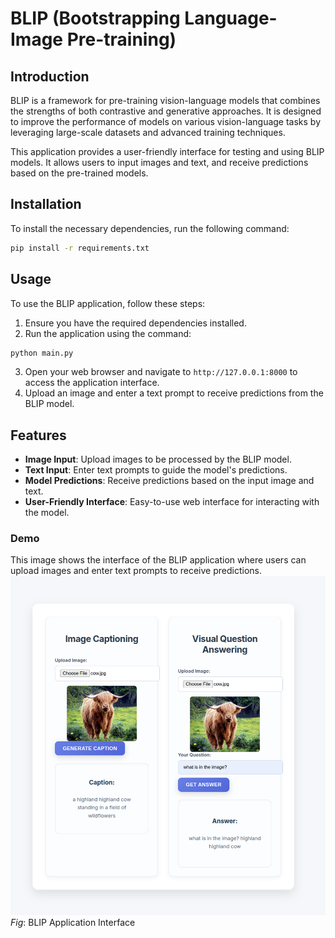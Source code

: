 # BLIP (Bootstrapping Language-Image Pre-training)

## Introduction
BLIP is a framework for pre-training vision-language models that combines the strengths of both contrastive and generative approaches. It is designed to improve the performance of models on various vision-language tasks by leveraging large-scale datasets and advanced training techniques.

This application provides a user-friendly interface for testing and using BLIP models. It allows users to input images and text, and receive predictions based on the pre-trained models.

## Installation
To install the necessary dependencies, run the following command:
```bash
pip install -r requirements.txt
```
## Usage
To use the BLIP application, follow these steps:
1. Ensure you have the required dependencies installed.
2. Run the application using the command:
```bash
python main.py
```
3. Open your web browser and navigate to `http://127.0.0.1:8000` to access the application interface.
4. Upload an image and enter a text prompt to receive predictions from the BLIP model.

## Features
- **Image Input**: Upload images to be processed by the BLIP model.
- **Text Input**: Enter text prompts to guide the model's predictions.
- **Model Predictions**: Receive predictions based on the input image and text.
- **User-Friendly Interface**: Easy-to-use web interface for interacting with the model.

### Demo
This image shows the interface of the BLIP application where users can upload images and enter text prompts to receive predictions.
![BLIP Application Interface](blip.png)
*Fig*: BLIP Application Interface